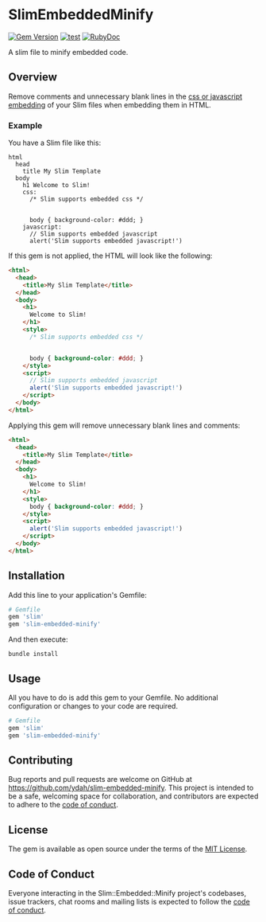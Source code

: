 # SlimEmbeddedMinify

[![Gem Version](https://badge.fury.io/rb/slim-embedded-minify.svg)](https://badge.fury.io/rb/slim-embedded-minify)
[![test](https://github.com/ydah/slim-embedded-minify/actions/workflows/minitest.yml/badge.svg)](https://github.com/ydah/slim-embedded-minify/actions/workflows/minitest.yml)
[![RubyDoc](https://img.shields.io/badge/%F0%9F%93%9ARubyDoc-documentation-informational.svg)](https://www.rubydoc.info/gems/slim-embedded-minify)

A slim file to minify embedded code.

## Overview

Remove comments and unnecessary blank lines in the [css or javascript embedding](https://github.com/slim-template/slim#embedded-engines-markdown-) of your Slim files when embedding them in HTML.

### Example

You have a Slim file like this:

```slim
html
  head
    title My Slim Template
  body
    h1 Welcome to Slim!
    css:
      /* Slim supports embedded css */


      body { background-color: #ddd; }
    javascript:
      // Slim supports embedded javascript
      alert('Slim supports embedded javascript!')
```

If this gem is not applied, the HTML will look like the following:

```html
<html>
  <head>
    <title>My Slim Template</title>
  </head>
  <body>
    <h1>
      Welcome to Slim!
    </h1>
    <style>
      /* Slim supports embedded css */


      body { background-color: #ddd; }
    </style>
    <script>
      // Slim supports embedded javascript
      alert('Slim supports embedded javascript!')
    </script>
  </body>
</html>
```

Applying this gem will remove unnecessary blank lines and comments:

```html
<html>
  <head>
    <title>My Slim Template</title>
  </head>
  <body>
    <h1>
      Welcome to Slim!
    </h1>
    <style>
      body { background-color: #ddd; }
    </style>
    <script>
      alert('Slim supports embedded javascript!')
    </script>
  </body>
</html>
```

## Installation

Add this line to your application's Gemfile:

```ruby
# Gemfile
gem 'slim'
gem 'slim-embedded-minify'
```

And then execute:

```
bundle install
```

## Usage

All you have to do is add this gem to your Gemfile.
No additional configuration or changes to your code are required.

```ruby
# Gemfile
gem 'slim'
gem 'slim-embedded-minify'
```

## Contributing

Bug reports and pull requests are welcome on GitHub at https://github.com/ydah/slim-embedded-minify. This project is intended to be a safe, welcoming space for collaboration, and contributors are expected to adhere to the [code of conduct](https://github.com/ydah/slim-embedded-minify/blob/main/CODE_OF_CONDUCT.md).

## License

The gem is available as open source under the terms of the [MIT License](https://opensource.org/licenses/MIT).

## Code of Conduct

Everyone interacting in the Slim::Embedded::Minify project's codebases, issue trackers, chat rooms and mailing lists is expected to follow the [code of conduct](https://github.com/ydah/slim-embedded-minify/blob/main/CODE_OF_CONDUCT.md).
